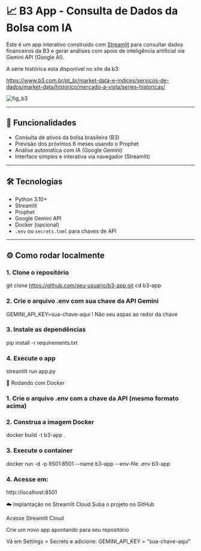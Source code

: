 # 📈 B3 App - Consulta de Dados da Bolsa com IA

Este é um app interativo construído com [Streamlit](https://streamlit.io/) para consultar dados financeiros da B3 e gerar análises com apoio de inteligência artificial via Gemini API (Google AI).

A série histórica esta disponível no site da b3:

https://www.b3.com.br/pt_br/market-data-e-indices/servicos-de-dados/market-data/historico/mercado-a-vista/series-historicas/

![fig_b3](https://github.com/user-attachments/assets/c798d4de-31bd-4653-aef9-65ce2208b28b)


---

## 🚀 Funcionalidades

- Consulta de ativos da bolsa brasileira (B3)
- Previsão dos próximos 6 meses usando o Prophet
- Análise automática com IA (Google Gemini)
- Interface simples e interativa via navegador (Streamlit)

---

## 🛠️ Tecnologias

- Python 3.10+
- Streamlit
- Prophet
- Google Gemini API
- Docker (opcional)
- `.env` ou `secrets.toml` para chaves de API

---

## ⚙️ Como rodar localmente

### 1. Clone o repositório

git clone https://github.com/seu-usuario/b3-app.git
cd b3-app

### 2. Crie o arquivo .env com sua chave da API Gemini
GEMINI_API_KEY=sua-chave-aqui ! Não seu aspas ao redor da chave

### 3. Instale as dependências
pip install -r requirements.txt

### 4. Execute o app
streamlit run app.py

🐳 Rodando com Docker
### 1. Crie o arquivo .env com a chave da API (mesmo formato acima)
### 2. Construa a imagem Docker
docker build -t b3-app .
### 3. Execute o container
docker run -d -p 8501:8501 --name b3-app --env-file .env b3-app
### 4. Acesse em: 
http://localhost:8501

☁️ Implantação no Streamlit Cloud
Suba o projeto no GitHub

Acesse Streamlit Cloud

Crie um novo app apontando para seu repositório

Vá em Settings > Secrets e adicione:
GEMINI_API_KEY = "sua-chave-aqui"



